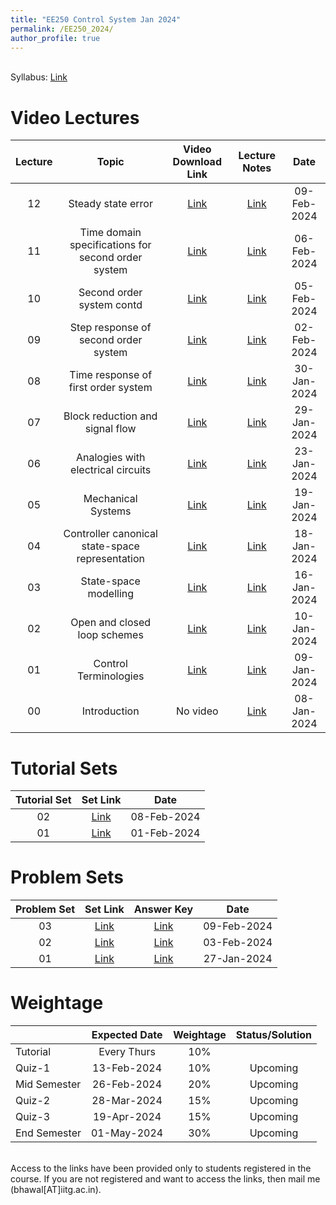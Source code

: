 ```yaml
---
title: "EE250 Control System Jan 2024"
permalink: /EE250_2024/
author_profile: true
---
```


<br> Syllabus: <a href="https://iitg.ac.in/acad/CourseStructure/Btech2018/EE/EE250.htm">Link</a> 


Video Lectures
=======

<table>
<thead>
  <tr>
    <th><center>Lecture</center></th>
    <th><center>Topic</center></th>
    <th><center>Video Download Link</center></th>
    <th><center>Lecture Notes</center></th>
    <th><center>Date</center></th>	  
  </tr>
</thead>
<tbody>
<tr>
    <td><center>12</center></td>
    <td><center>Steady state error</center></td>
    <td><center><a href="https://iitgoffice.sharepoint.com/:v:/r/sites/Grp_EE250_2024/Class%20Materials/Video/EE250-L12-Steady_state_error.mkv?csf=1&web=1&e=PDen1p">Link</a></center></td>
    <td><center><a href="https://iitgoffice.sharepoint.com/:b:/r/sites/Grp_EE250_2024/Class%20Materials/Lectures/EE250-L12-Steady_state_error.pdf?csf=1&web=1&e=ovgBGG">Link</a></center></td>
    <td><center>09-Feb-2024</center></td>	
</tr>
<tr>
    <td><center>11</center></td>
    <td><center>Time domain specifications for second order system</center></td>
    <td><center><a href="https://iitgoffice.sharepoint.com/:v:/r/sites/Grp_EE250_2024/Class%20Materials/Video/EE250-L11-Time_domain_specifications_second_order_system.mkv?csf=1&web=1&e=K5C0xr">Link</a></center></td>
    <td><center><a href="https://iitgoffice.sharepoint.com/:b:/r/sites/Grp_EE250_2024/Class%20Materials/Lectures/EE250-L11-Time_domain_specifications_second_order_system.pdf?csf=1&web=1&e=7rhMT2">Link</a></center></td>
    <td><center>06-Feb-2024</center></td>	
</tr>
<tr>
    <td><center>10</center></td>
    <td><center>Second order system contd</center></td>
    <td><center><a href="https://iitgoffice.sharepoint.com/:v:/r/sites/Grp_EE250_2024/Class%20Materials/Video/EE250-L10-Second_order_systems_contd.mkv?csf=1&web=1&e=669Gkc">Link</a></center></td>
    <td><center><a href="https://iitgoffice.sharepoint.com/:b:/r/sites/Grp_EE250_2024/Class%20Materials/Lectures/EE250-L10-Second_order_system_contd.pdf?csf=1&web=1&e=bU0YgA">Link</a></center></td>
    <td><center>05-Feb-2024</center></td>	
</tr>
<tr>
    <td><center>09</center></td>
    <td><center>Step response of second order system</center></td>
    <td><center><a href="https://iitgoffice.sharepoint.com/:v:/r/sites/Grp_EE250_2024/Class%20Materials/Video/EE250-L9-Step_response_second_order_system.mkv?csf=1&web=1&e=ZBxDaL">Link</a></center></td>
    <td><center><a href="https://iitgoffice.sharepoint.com/:b:/r/sites/Grp_EE250_2024/Class%20Materials/Lectures/EE250-L09-Step_response_second_order_system.pdf?csf=1&web=1&e=kdaTvb">Link</a></center></td>
    <td><center>02-Feb-2024</center></td>	
</tr>
<tr>
    <td><center>08</center></td>
    <td><center>Time response of first order system</center></td>
    <td><center><a href="https://iitgoffice.sharepoint.com/:b:/r/sites/Grp_EE250_2024/Class%20Materials/Lectures/EE250-L08-First_order_system.pdf?csf=1&web=1&e=blOkx6">Link</a></center></td>
    <td><center><a href="https://iitgoffice.sharepoint.com/:v:/r/sites/Grp_EE250_2024/Class%20Materials/Video/EE250-L8-First_order_system.mkv?csf=1&web=1&e=NwFhPs">Link</a></center></td>
    <td><center>30-Jan-2024</center></td>	
</tr>
<tr>
    <td><center>07</center></td>
    <td><center>Block reduction and signal flow</center></td>
    <td><center><a href="https://iitgoffice.sharepoint.com/:v:/r/sites/Grp_EE250_2024/Class%20Materials/Video/EE250-L7-Block_reduction_signal_flow.mkv?csf=1&web=1&e=MyAl6g">Link</a></center></td>
    <td><center><a href="https://iitgoffice.sharepoint.com/:b:/r/sites/Grp_EE250_2024/Class%20Materials/Lectures/EE250-L07-Block-reduction-Signal-flow.pdf?csf=1&web=1&e=oA3mjJ">Link</a></center></td>
    <td><center>29-Jan-2024</center></td>	
</tr>
<tr>
    <td><center>06</center></td>
    <td><center>Analogies with electrical circuits</center></td>
    <td><center><a href="https://iitgoffice.sharepoint.com/:v:/r/sites/Grp_EE250_2024/Class%20Materials/Video/EE250-L6-Analogies_with_electrical_circuits.mkv?csf=1&web=1&e=wlI8kS">Link</a></center></td>
    <td><center><a href="https://iitgoffice.sharepoint.com/:b:/r/sites/Grp_EE250_2024/Class%20Materials/Lectures/EE250-L06-Analogies_with_electrical_circuits.pdf?csf=1&web=1&e=1rol4H">Link</a></center></td>
    <td><center>23-Jan-2024</center></td>	
</tr>
<tr>
    <td><center>05</center></td>
    <td><center>Mechanical Systems</center></td>
    <td><center><a href="https://iitgoffice.sharepoint.com/:v:/r/sites/Grp_EE250_2024/Class%20Materials/Video/EE250-L5-Mechanical_systems.mkv?csf=1&web=1&e=3GClA4">Link</a></center></td>
    <td><center><a href="https://iitgoffice.sharepoint.com/:b:/r/sites/Grp_EE250_2024/Class%20Materials/Lectures/EE250-L05-Mechanical_systems.pdf?csf=1&web=1&e=2zpOZW">Link</a></center></td>
    <td><center>19-Jan-2024</center></td>	
</tr>
<tr>
    <td><center>04</center></td>
    <td><center>Controller canonical state-space representation</center></td>
    <td><center><a href="https://iitgoffice.sharepoint.com/:b:/r/sites/Grp_EE250_2024/Class%20Materials/Lectures/EE250-L04-Controller_canonical_state_space_representation.pdf?csf=1&web=1&e=i12How">Link</a></center></td>
    <td><center><a href="https://iitgoffice.sharepoint.com/:v:/r/sites/Grp_EE250_2024/Class%20Materials/Video/EE250-L4-Controller-canonical-statespace-representation.mkv?csf=1&web=1&e=c23Ssz">Link</a></center></td>
    <td><center>18-Jan-2024</center></td>	
</tr>
<tr>
    <td><center>03</center></td>
    <td><center>State-space modelling</center></td>
    <td><center><a href="https://iitgoffice.sharepoint.com/:v:/r/sites/Grp_EE250_2024/Class%20Materials/Video/EE250-L3-State-space-modelling.mkv?csf=1&web=1&e=pNyfyb">Link</a></center></td>
    <td><center><a href="https://iitgoffice.sharepoint.com/:b:/r/sites/Grp_EE250_2024/Class%20Materials/Lectures/EE250-L03-State-space-modelling.pdf?csf=1&web=1&e=gCMpzA">Link</a></center></td>
    <td><center>16-Jan-2024</center></td>	
</tr>
<tr>
    <td><center>02</center></td>
    <td><center>Open and closed loop schemes</center></td>
    <td><center><a href="https://iitgoffice.sharepoint.com/:v:/r/sites/Grp_EE250_2024/Class%20Materials/Video/EE250-L2-Open_and_closed_loop_schemes.mkv?csf=1&web=1&e=D0Gb9H">Link</a></center></td>
    <td><center><a href="https://iitgoffice.sharepoint.com/:b:/r/sites/Grp_EE250_2024/Class%20Materials/Lectures/EE250-L02-Open_and_closed_loop_schemes.pdf?csf=1&web=1&e=9RlKQG">Link</a></center></td>
    <td><center>10-Jan-2024</center></td>	
</tr>
<tr>
    <td><center>01</center></td>
    <td><center>Control Terminologies</center></td>
    <td><center><a href="https://iitgoffice.sharepoint.com/:v:/r/sites/Grp_EE250_2024/Class%20Materials/Video/EE250-L1-Control_Terminologies.mkv?csf=1&web=1&e=Q4c97S">Link</a></center></td>
    <td><center><a href="https://iitgoffice.sharepoint.com/:b:/r/sites/Grp_EE250_2024/Class%20Materials/Lectures/EE250-L01-Control_Terminologies.pdf?csf=1&web=1&e=e7wgq8">Link</a></center></td>
    <td><center>09-Jan-2024</center></td>	
</tr>
<tr>
    <td><center>00</center></td>
    <td><center>Introduction</center></td>
    <td><center>No video</center></td>
    <td><center><a href="https://iitgoffice.sharepoint.com/:p:/r/sites/Grp_EE250_2024/Class%20Materials/Lectures/Lecture-00%20Introduction.pptx?d=wcbc35b5251eb4931a464531a1b1faa81&csf=1&web=1&e=Z1OXko">Link</a></center></td>
    <td><center>08-Jan-2024</center></td>	
</tr>
</tbody>
</table>

Tutorial Sets
=======
<table>
<thead>
  <tr>
    <th><center>Tutorial Set</center></th>
    <th><center>Set Link</center></th>
    <th><center>Date</center></th>	  
 </tr>
</thead>
<tbody>
<tr>
    <td><center>02</center></td>
    <td><center><a href="https://iitgoffice.sharepoint.com/:b:/r/sites/Grp_EE250_2024/Shared%20Documents/General/Tutorial/EE250-T02.pdf?csf=1&web=1&e=XqQkGB">Link</a></center></td>
    <td><center>08-Feb-2024</center></td>	
</tr>
<tr>
    <td><center>01</center></td>
    <td><center><a href="https://iitgoffice.sharepoint.com/:b:/r/sites/Grp_EE250_2024/Shared%20Documents/General/Tutorial/EE250-T01.pdf?csf=1&web=1&e=7OoSWZ">Link</a></center></td>
    <td><center>01-Feb-2024</center></td>	
</tr>
</tbody>
</table>


Problem Sets
=======
<table>
<thead>
  <tr>
    <th><center>Problem Set</center></th>
    <th><center>Set Link</center></th>
    <th><center>Answer Key</center></th>
    <th><center>Date</center></th>	  
 </tr>
</thead>
<tbody>
<tr>
    <td><center>03</center></td>
    <td><center><a href="https://iitgoffice.sharepoint.com/:b:/r/sites/Grp_EE250_2024/Shared%20Documents/General/Problem%20Set/EE250-PS-03.pdf?csf=1&web=1&e=YWqunx">Link</a></center></td>
    <td><center><a href="https://iitgoffice.sharepoint.com/:b:/r/sites/Grp_EE250_2024/Shared%20Documents/General/Problem%20Set/EE250-PS-03-Sol.pdf?csf=1&web=1&e=POgYeq">Link</a></center></td>
    <td><center>09-Feb-2024</center></td>	
</tr>
<tr>
    <td><center>02</center></td>
    <td><center><a href="https://iitgoffice.sharepoint.com/:b:/r/sites/Grp_EE250_2024/Shared%20Documents/General/Problem%20Set/EE250-PS-02.pdf?csf=1&web=1&e=NzGlri">Link</a></center></td>
    <td><center><a href="https://iitgoffice.sharepoint.com/:b:/r/sites/Grp_EE250_2024/Shared%20Documents/General/Problem%20Set/EE250-PS-02-Sol.pdf?csf=1&web=1&e=qTB2ph">Link</a></center></td>
    <td><center>03-Feb-2024</center></td>	
</tr>
<tr>
    <td><center>01</center></td>
    <td><center><a href="https://iitgoffice.sharepoint.com/:b:/r/sites/Grp_EE250_2024/Shared%20Documents/General/Problem%20Set/EE250-PS-01.pdf?csf=1&web=1&e=Sg3pBC">Link</a></center></td>
    <td><center><a href="https://iitgoffice.sharepoint.com/:b:/r/sites/Grp_EE250_2024/Shared%20Documents/General/Problem%20Set/EE250-PS-01-Sol.pdf?csf=1&web=1&e=g9Nhnn">Link</a></center></td>
    <td><center>27-Jan-2024</center></td>	
</tr>
</tbody>
</table>

Weightage
=======

<table>
<thead>
  <tr>
    <th></th>
    <th><center>Expected Date</center></th>
    <th><center>Weightage</center></th>
    <th><center>Status/Solution</center></th>
  </tr>
</thead>
<tbody>
<tr>
    <td>Tutorial</td>
    <td><center>Every Thurs</center></td>
    <td><center>10%</center></td>
    <td><center></center></td>
</tr>
<tr>
    <td>Quiz-1</td>
    <td><center>13-Feb-2024</center></td>
    <td><center>10%</center></td>
    <td><center>Upcoming</center></td>
  </tr>
     <tr>
    <td>Mid Semester</td>
    <td><center>26-Feb-2024</center></td>
    <td><center>20%</center></td>
    <td><center>Upcoming</center></td>
  </tr>
     <tr>
    <td>Quiz-2</td>
    <td><center>28-Mar-2024</center></td>
    <td><center>15%</center></td>
    <td><center>Upcoming</center></td>
  </tr>
     <tr>
    <td>Quiz-3</td>
    <td><center>19-Apr-2024</center></td>
    <td><center>15%</center></td>
    <td><center>Upcoming</center></td>
  </tr>
     <tr>
    <td>End Semester</td>
    <td><center>01-May-2024</center></td>
    <td><center>30%</center></td>
    <td><center>Upcoming</center></td>
  </tr>
</tbody>
</table>

<br> Access to the links have been provided only to students registered in the course. 
If you are not registered and want to access the links, then mail me (bhawal[AT]iitg.ac.in).
